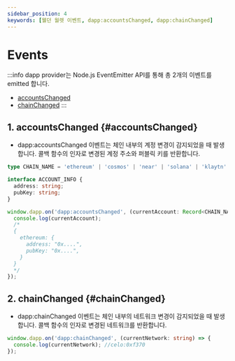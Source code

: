 ```yaml
---
sidebar_position: 4
keywords: [웰던 월렛 이벤트, dapp:accountsChanged, dapp:chainChanged]
---
```


# Events

:::info
dapp provider는 Node.js EventEmitter API를 통해 총 2개의 이벤트를 emitted 합니다.

- [accountsChanged](#accountsChanged)
- [chainChanged](#chainChanged)
  :::

## 1. accountsChanged {#accountsChanged}

- dapp:accountsChanged 이벤트는 체인 내부의 계정 변경이 감지되었을 때 발생합니다. 콜백 함수의 인자로 변경된 계정 주소와 퍼블릭 키를 반환합니다.

```typescript
type CHAIN_NAME = 'ethereum' | 'cosmos' | 'near' | 'solana' | 'klaytn' | 'celo' | 'neon';

interface ACCOUNT_INFO {
  address: string;
  pubKey: string;
}

window.dapp.on('dapp:accountsChanged', (currentAccount: Record<CHAIN_NAME, ACCOUNT_INFO>) => {
  console.log(currentAccount);
  /*
  {
    ethereum: {
      address: "0x....",
      pubKey: "0x....",
    }
  }
  */
});
```

## 2. chainChanged {#chainChanged}

- dapp:chainChanged 이벤트는 체인 내부의 네트워크 변경이 감지되었을 때 발생합니다. 콜백 함수의 인자로 변경된 네트워크를 반환합니다.

```typescript
window.dapp.on('dapp:chainChanged', (currentNetwork: string) => {
  console.log(currentNetwork); //celo:0xf370
});
```
